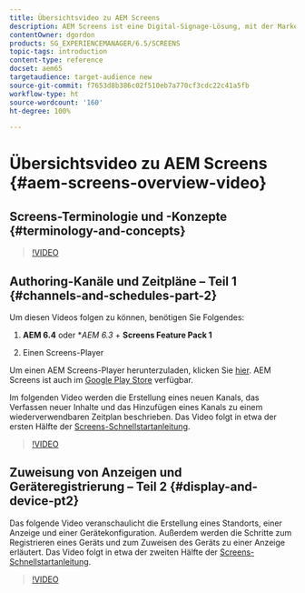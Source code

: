 ```yaml
---
title: Übersichtsvideo zu AEM Screens
description: AEM Screens ist eine Digital-Signage-Lösung, mit der Marketing-Fachleute dynamische und interaktive digitale Erlebnisse für verschiedene Arten von Bildschirmen veröffentlichen können.
contentOwner: dgordon
products: SG_EXPERIENCEMANAGER/6.5/SCREENS
topic-tags: introduction
content-type: reference
docset: aem65
targetaudience: target-audience new
source-git-commit: f7653d8b386c02f510eb7a770cf3cdc22c41a5fb
workflow-type: ht
source-wordcount: '160'
ht-degree: 100%

---
```



# Übersichtsvideo zu AEM Screens {#aem-screens-overview-video}

## Screens-Terminologie und -Konzepte {#terminology-and-concepts}

>[!VIDEO](https://video.tv.adobe.com/v/21353?quality=9)


## Authoring-Kanäle und Zeitpläne – Teil 1 {#channels-and-schedules-part-2}

Um diesen Videos folgen zu können, benötigen Sie Folgendes:

1. **AEM 6.4** oder **AEM 6.3* + **Screens Feature Pack 1**

1. Einen Screens-Player

Um einen AEM Screens-Player herunterzuladen, klicken Sie [hier](https://download.macromedia.com/screens/). AEM Screens ist auch im [Google Play Store](https://play.google.com/store/apps/details?id=com.adobe.aem.screens.player&amp;hl=de) verfügbar. <!-- LINK IS 404 WITH NO SUITABLE REPLACEMENT See [Installing and Configuring Screens](https://helpx.adobe.com/experience-manager/6-4/help/sites-deploying/configuring-screens-introduction.html) for more details. -->

Im folgenden Video werden die Erstellung eines neuen Kanals, das Verfassen neuer Inhalte und das Hinzufügen eines Kanals zu einem wiederverwendbaren Zeitplan beschrieben. Das Video folgt in etwa der ersten Hälfte der [Screens-Schnellstartanleitung](kickstart-for-aem-screens.md).

>[!VIDEO](https://video.tv.adobe.com/v/21387?quality=9)

## Zuweisung von Anzeigen und Geräteregistrierung – Teil 2 {#display-and-device-pt2}

Das folgende Video veranschaulicht die Erstellung eines Standorts, einer Anzeige und einer Gerätekonfiguration. Außerdem werden die Schritte zum Registrieren eines Geräts und zum Zuweisen des Geräts zu einer Anzeige erläutert. Das Video folgt in etwa der zweiten Hälfte der [Screens-Schnellstartanleitung](kickstart-for-aem-screens.md).

>[!VIDEO](https://video.tv.adobe.com/v/21411?quality=9)

